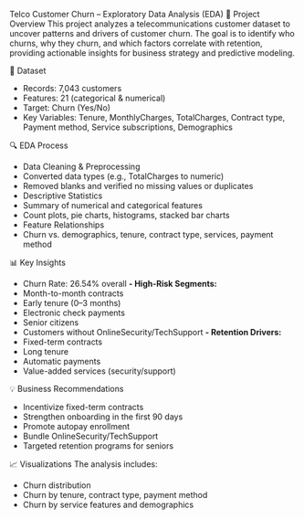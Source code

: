 Telco Customer Churn – Exploratory Data Analysis (EDA)
📌 Project Overview
This project analyzes a telecommunications customer dataset to uncover patterns and drivers of customer churn.
The goal is to identify who churns, why they churn, and which factors correlate with retention, providing actionable insights for business strategy and predictive modeling.

📂 Dataset
- Records: 7,043 customers
- Features: 21 (categorical & numerical)
- Target: Churn (Yes/No)
- Key Variables: Tenure, MonthlyCharges, TotalCharges, Contract type, Payment method, Service subscriptions, Demographics

🔍 EDA Process
- Data Cleaning & Preprocessing
- Converted data types (e.g., TotalCharges to numeric)
- Removed blanks and verified no missing values or duplicates
- Descriptive Statistics
- Summary of numerical and categorical features
- Count plots, pie charts, histograms, stacked bar charts
- Feature Relationships
- Churn vs. demographics, tenure, contract type, services, payment method

📊 Key Insights
- Churn Rate: 26.54% overall
**- High-Risk Segments:**
- Month-to-month contracts
- Early tenure (0–3 months)
- Electronic check payments
- Senior citizens
- Customers without OnlineSecurity/TechSupport
**- Retention Drivers:**
- Fixed-term contracts
- Long tenure
- Automatic payments
- Value-added services (security/support)

💡 Business Recommendations
- Incentivize fixed-term contracts
- Strengthen onboarding in the first 90 days
- Promote autopay enrollment
- Bundle OnlineSecurity/TechSupport
- Targeted retention programs for seniors

📈 Visualizations
The analysis includes:
- Churn distribution
- Churn by tenure, contract type, payment method
- Churn by service features and demographics


